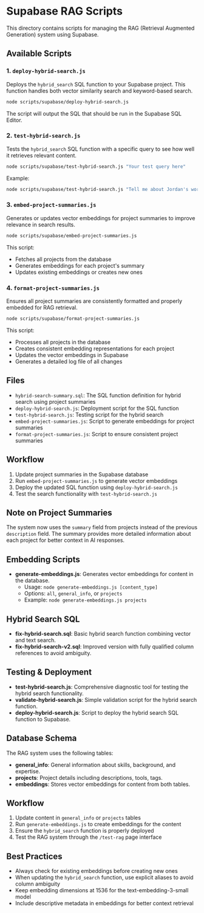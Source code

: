 # Supabase RAG Scripts

This directory contains scripts for managing the RAG (Retrieval Augmented Generation) system using Supabase.

## Available Scripts

### 1. `deploy-hybrid-search.js`

Deploys the `hybrid_search` SQL function to your Supabase project. This function handles both vector similarity search and keyword-based search.

```bash
node scripts/supabase/deploy-hybrid-search.js
```

The script will output the SQL that should be run in the Supabase SQL Editor.

### 2. `test-hybrid-search.js`

Tests the `hybrid_search` SQL function with a specific query to see how well it retrieves relevant content.

```bash
node scripts/supabase/test-hybrid-search.js "Your test query here"
```

Example:
```bash
node scripts/supabase/test-hybrid-search.js "Tell me about Jordan's work on Kosei Performance"
```

### 3. `embed-project-summaries.js`

Generates or updates vector embeddings for project summaries to improve relevance in search results.

```bash
node scripts/supabase/embed-project-summaries.js
```

This script:
- Fetches all projects from the database
- Generates embeddings for each project's summary
- Updates existing embeddings or creates new ones

### 4. `format-project-summaries.js`

Ensures all project summaries are consistently formatted and properly embedded for RAG retrieval.

```bash
node scripts/supabase/format-project-summaries.js
```

This script:
- Processes all projects in the database
- Creates consistent embedding representations for each project
- Updates the vector embeddings in Supabase
- Generates a detailed log file of all changes

## Files

- `hybrid-search-summary.sql`: The SQL function definition for hybrid search using project summaries
- `deploy-hybrid-search.js`: Deployment script for the SQL function
- `test-hybrid-search.js`: Testing script for the hybrid search
- `embed-project-summaries.js`: Script to generate embeddings for project summaries
- `format-project-summaries.js`: Script to ensure consistent project summaries

## Workflow

1. Update project summaries in the Supabase database
2. Run `embed-project-summaries.js` to generate vector embeddings
3. Deploy the updated SQL function using `deploy-hybrid-search.js`
4. Test the search functionality with `test-hybrid-search.js`

## Note on Project Summaries

The system now uses the `summary` field from projects instead of the previous `description` field. The summary provides more detailed information about each project for better context in AI responses.

## Embedding Scripts

- **generate-embeddings.js**: Generates vector embeddings for content in the database.
  - Usage: `node generate-embeddings.js [content_type]`
  - Options: `all`, `general_info`, or `projects`
  - Example: `node generate-embeddings.js projects`

## Hybrid Search SQL

- **fix-hybrid-search.sql**: Basic hybrid search function combining vector and text search.
- **fix-hybrid-search-v2.sql**: Improved version with fully qualified column references to avoid ambiguity.

## Testing & Deployment

- **test-hybrid-search.js**: Comprehensive diagnostic tool for testing the hybrid search functionality.
- **validate-hybrid-search.js**: Simple validation script for the hybrid search function.
- **deploy-hybrid-search.js**: Script to deploy the hybrid search SQL function to Supabase.

## Database Schema

The RAG system uses the following tables:

- **general_info**: General information about skills, background, and expertise.
- **projects**: Project details including descriptions, tools, tags.
- **embeddings**: Stores vector embeddings for content from both tables.

## Workflow

1. Update content in `general_info` or `projects` tables
2. Run `generate-embeddings.js` to create embeddings for the content
3. Ensure the `hybrid_search` function is properly deployed
4. Test the RAG system through the `/test-rag` page interface

## Best Practices

- Always check for existing embeddings before creating new ones
- When updating the `hybrid_search` function, use explicit aliases to avoid column ambiguity
- Keep embedding dimensions at 1536 for the text-embedding-3-small model
- Include descriptive metadata in embeddings for better context retrieval 